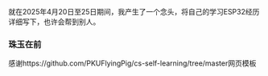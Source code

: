 就在2025年4月20日至25日期间，我产生了一个念头，将自己的学习ESP32经历详细写下，也许会帮到别人。
### 珠玉在前
感谢https://github.com/PKUFlyingPig/cs-self-learning/tree/master网页模板
